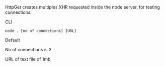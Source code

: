 HttpGet creates multiples XHR requested inside the node server, for testing connections.

CLI

`node . [no of connections] [URL]`

Default

No of connections is 3

URL of text file of 1mb
